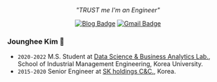 
<div align=center>
  
<i> "TRUST me I'm an Engineer" </i>

</div>

<div align=center>
  
[![Blog Badge](http://img.shields.io/badge/-Tech%20Blog-black?style=flat-square&logo=github&link=https://joungheekim.github.io/)](https://joungheekim.github.io/) 
[![Gmail Badge](https://img.shields.io/badge/-Gmail-d14836?style=flat-square&logo=Gmail&logoColor=white&link=mailto:onlyl4youu@gmail.com)](mailto:onlyl4youu@gmail.com)
<!-- [![Linkedin Badge](https://img.shields.io/badge/-LinkedIn-blue?style=flat-square&logo=Linkedin&logoColor=white&link=https://www.linkedin.com/in/takyoung-kim-03b091193/)](https://www.linkedin.com/in/takyoung-kim-03b091193/)  -->

</div>


### Jounghee Kim 👋

- ```2020-2022``` M.S. Student at [Data Science & Business Analytics Lab.](http://dsba.korea.ac.kr/), School of Industrial Management Engineering, Korea University.
- ```2015-2020``` Senior Engineer at [SK holdings C&C.](https://www.skcc.co.kr/), Korea.



<!--
**JoungheeKim/JoungheeKim** is a ✨ _special_ ✨ repository because its `README.md` (this file) appears on your GitHub profile.

Here are some ideas to get you started:

- 🔭 I’m currently working on ...
- 🌱 I’m currently learning ...
- 👯 I’m looking to collaborate on ...
- 🤔 I’m looking for help with ...
- 💬 Ask me about ...
- 📫 How to reach me: ...
- 😄 Pronouns: ...
- ⚡ Fun fact: ...
-->


